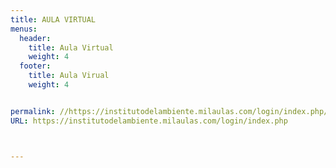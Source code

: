```yaml
---
title: AULA VIRTUAL
menus:
  header:
    title: Aula Virtual
    weight: 4
  footer:
    title: Aula Virual
    weight: 4


permalink: //https://institutodelambiente.milaulas.com/login/index.php/
URL: https://institutodelambiente.milaulas.com/login/index.php



---
```

